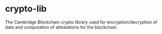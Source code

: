 # crypto-lib
The Cambridge Blockchain crypto library used for encryption/decryption of data and computation of attestations for the blockchain.
